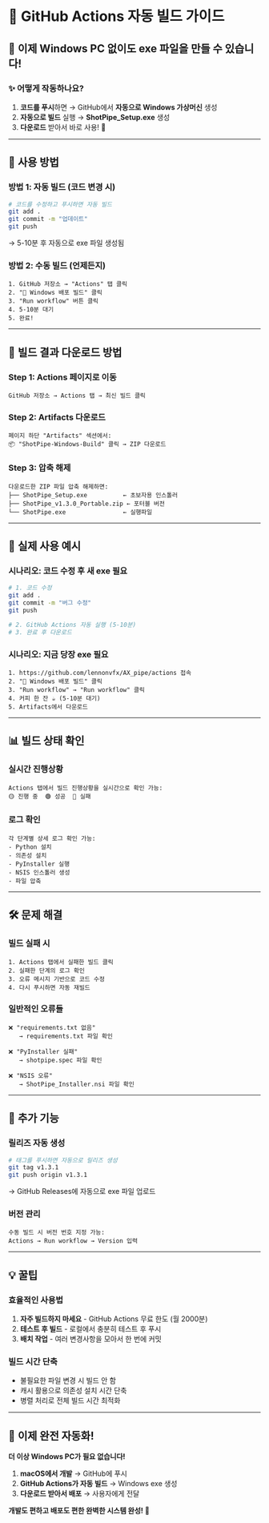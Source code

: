 # 🤖 GitHub Actions 자동 빌드 가이드

## 🎯 이제 Windows PC 없이도 exe 파일을 만들 수 있습니다!

### ✨ 어떻게 작동하나요?

1. **코드를 푸시**하면 → GitHub에서 **자동으로 Windows 가상머신** 생성
2. **자동으로 빌드** 실행 → **ShotPipe_Setup.exe** 생성
3. **다운로드** 받아서 바로 사용! 🎉

---

## 🚀 사용 방법

### **방법 1: 자동 빌드 (코드 변경 시)**
```bash
# 코드를 수정하고 푸시하면 자동 빌드
git add .
git commit -m "업데이트"
git push
```
→ 5-10분 후 자동으로 exe 파일 생성됨

### **방법 2: 수동 빌드 (언제든지)**
```
1. GitHub 저장소 → "Actions" 탭 클릭
2. "🚀 Windows 배포 빌드" 클릭
3. "Run workflow" 버튼 클릭
4. 5-10분 대기
5. 완료!
```

---

## 📁 빌드 결과 다운로드 방법

### **Step 1: Actions 페이지로 이동**
```
GitHub 저장소 → Actions 탭 → 최신 빌드 클릭
```

### **Step 2: Artifacts 다운로드**
```
페이지 하단 "Artifacts" 섹션에서:
📦 "ShotPipe-Windows-Build" 클릭 → ZIP 다운로드
```

### **Step 3: 압축 해제**
```
다운로드한 ZIP 파일 압축 해제하면:
├── ShotPipe_Setup.exe          ← 초보자용 인스톨러
├── ShotPipe_v1.3.0_Portable.zip ← 포터블 버전
└── ShotPipe.exe                ← 실행파일
```

---

## 🎯 실제 사용 예시

### **시나리오: 코드 수정 후 새 exe 필요**

```bash
# 1. 코드 수정
git add .
git commit -m "버그 수정"
git push

# 2. GitHub Actions 자동 실행 (5-10분)
# 3. 완료 후 다운로드
```

### **시나리오: 지금 당장 exe 필요**

```
1. https://github.com/lennonvfx/AX_pipe/actions 접속
2. "🚀 Windows 배포 빌드" 클릭
3. "Run workflow" → "Run workflow" 클릭
4. 커피 한 잔 ☕ (5-10분 대기)
5. Artifacts에서 다운로드
```

---

## 📊 빌드 상태 확인

### **실시간 진행상황**
```
Actions 탭에서 빌드 진행상황을 실시간으로 확인 가능:
🟡 진행 중  🟢 성공  🔴 실패
```

### **로그 확인**
```
각 단계별 상세 로그 확인 가능:
- Python 설치
- 의존성 설치  
- PyInstaller 실행
- NSIS 인스톨러 생성
- 파일 압축
```

---

## 🛠️ 문제 해결

### **빌드 실패 시**
```
1. Actions 탭에서 실패한 빌드 클릭
2. 실패한 단계의 로그 확인
3. 오류 메시지 기반으로 코드 수정
4. 다시 푸시하면 자동 재빌드
```

### **일반적인 오류들**
```
❌ "requirements.txt 없음"
   → requirements.txt 파일 확인

❌ "PyInstaller 실패"  
   → shotpipe.spec 파일 확인

❌ "NSIS 오류"
   → ShotPipe_Installer.nsi 파일 확인
```

---

## 🎁 추가 기능

### **릴리즈 자동 생성**
```bash
# 태그를 푸시하면 자동으로 릴리즈 생성
git tag v1.3.1
git push origin v1.3.1
```
→ GitHub Releases에 자동으로 exe 파일 업로드

### **버전 관리**
```
수동 빌드 시 버전 번호 지정 가능:
Actions → Run workflow → Version 입력
```

---

## 💡 꿀팁

### **효율적인 사용법**
1. **자주 빌드하지 마세요** - GitHub Actions 무료 한도 (월 2000분)
2. **테스트 후 빌드** - 로컬에서 충분히 테스트 후 푸시
3. **배치 작업** - 여러 변경사항을 모아서 한 번에 커밋

### **빌드 시간 단축**
- 불필요한 파일 변경 시 빌드 안 함
- 캐시 활용으로 의존성 설치 시간 단축
- 병렬 처리로 전체 빌드 시간 최적화

---

## 🎉 이제 완전 자동화!

**더 이상 Windows PC가 필요 없습니다!**

1. **macOS에서 개발** → GitHub에 푸시
2. **GitHub Actions가 자동 빌드** → Windows exe 생성  
3. **다운로드 받아서 배포** → 사용자에게 전달

**개발도 편하고 배포도 편한 완벽한 시스템 완성! 🚀**